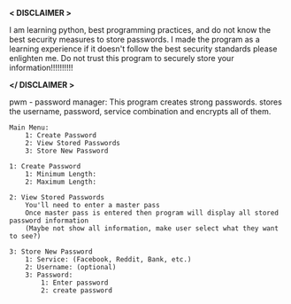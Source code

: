 ****< DISCLAIMER >****

I am learning python, best programming practices, and do not know the best security measures to store passwords.
I made the program as a learning experience if it doesn't follow the best security standards please enlighten me.
Do not trust this program to securely store your information!!!!!!!!!!

****</ DISCLAIMER >****

pwm - password manager: This program creates strong passwords. stores the username, password, service combination and encrypts all of them. 

```
Main Menu:
    1: Create Password
    2: View Stored Passwords
    3: Store New Password

1: Create Password
    1: Minimum Length:
    2: Maximum Length:

2: View Stored Passwords
    You'll need to enter a master pass
    Once master pass is entered then program will display all stored password information
    (Maybe not show all information, make user select what they want to see?)

3: Store New Password
    1: Service: (Facebook, Reddit, Bank, etc.)
    2: Username: (optional)
    3: Password:
        1: Enter password
        2: create password

